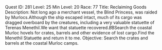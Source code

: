 Quest ID: 281
Level: 25
Min Level: 20
Race: 77
Title: Reclaiming Goods
Description: Not long ago a merchant vessel, the Blind Princess, was raided by Murlocs.Although the ship escaped intact, much of its cargo was dragged overboard by the creatures, including a very valuable statuette of Terenas Menethil.We want that statuette recovered.$B$BSearch the coastal Murloc hovels for crates, barrels and other evidence of lost cargo.Find the Menethil Statuette and return it to me.
Objective: Search the crates and barrels at the coastal Murloc camps.
